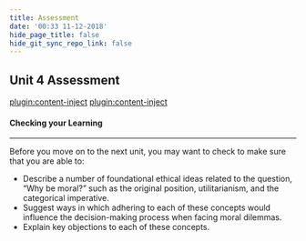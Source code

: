 ```yaml
---
title: Assessment
date: '00:33 11-12-2018'
hide_page_title: false
hide_git_sync_repo_link: false
---
```


Unit 4 Assessment
----------
[plugin:content-inject](../_Assignment1)
[plugin:content-inject](../_Assignment2)

#### Checking your Learning
----------------------
Before you move on to the next unit, you may want to check to make sure that you are able to:
-   Describe a number of foundational ethical ideas related to the question,
    “Why be moral?” such as the original position, utilitarianism, and the
    categorical imperative.
-   Suggest ways in which adhering to each of these concepts would influence the decision-making process when facing moral dilemmas.
-   Explain key objections to each of these concepts.
